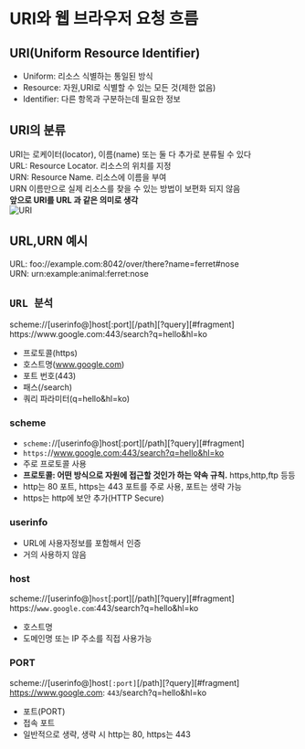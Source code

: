 # URI와 웹 브라우저 요청 흐름  
## URI(Uniform Resource Identifier)
- Uniform: 리소스 식별하는 통일된 방식  
- Resource: 자원,URI로 식별할 수 있는 모든 것(제한 없음)  
- Identifier: 다른 항목과 구분하는데 필요한 정보  
## URI의 분류
URI는 로케이터(locator), 이름(name) 또는 둘 다 추가로 분류될 수 있다  
URL: Resource Locator. 리소스의 위치를 지정    
URN: Resource Name. 리소스에 이름을 부여  
URN 이름만으로 실제 리소스를 찾을 수 있는 방법이 보편화 되지 않음  
**앞으로 URI를 URL 과 같은 의미로 생각**  
![URI](https://github.com/euichanhwang/CS_study/blob/main/img/2.uri-webbrowser.pdf-5.jpg)  
## URL,URN 예시
URL: foo://example.com:8042/over/there?name=ferret#nose  
URN: urn:example:animal:ferret:nose  

## `URL 분석`
scheme://[userinfo@]host[:port][/path][?query][#fragment]   
https://<hi1>www<hi5>.<hi4>google<hi2>.com:443/search<hi3>?q=hello&hl=ko   
- 프로토콜(https)  
- 호스트명(www.google.com)  
- 포트 번호(443)  
- 패스(/search)  
- 쿼리 파라미터(q=hello&hl=ko)  

### scheme 
- `scheme:`//[userinfo@]host[:port][/path][?query][#fragment]  
- `https:`//www.google.com:443/search?q=hello&hl=ko 
- 주로 프로토콜 사용  
- **프로토콜: 어떤 방식으로 자원에 접근할 것인가 하는 약속 규칙.** https,http,ftp 등등  
- http는 80 포트, https는 443 포트를 주로 사용, 포트는 생략 가능  
- https는 http에 보안 추가(HTTP Secure)  

### userinfo
- URL에 사용자정보를 포함해서 인증  
- 거의 사용하지 않음  

### host
scheme://[userinfo@]`host`[:port][/path][?query][#fragment]   
https://`www.google.com`:443/search?q=hello&hl=ko  
- 호스트명  
- 도메인명 또는 IP 주소를 직접 사용가능  

### PORT  
scheme://[userinfo@]host`[:port]`[/path][?query][#fragment]  
https://www.google.com: `443`/search?q=hello&hl=ko  
- 포트(PORT)  
- 접속 포트  
- 일반적으로 생략, 생략 시 http는 80, https는 443  







